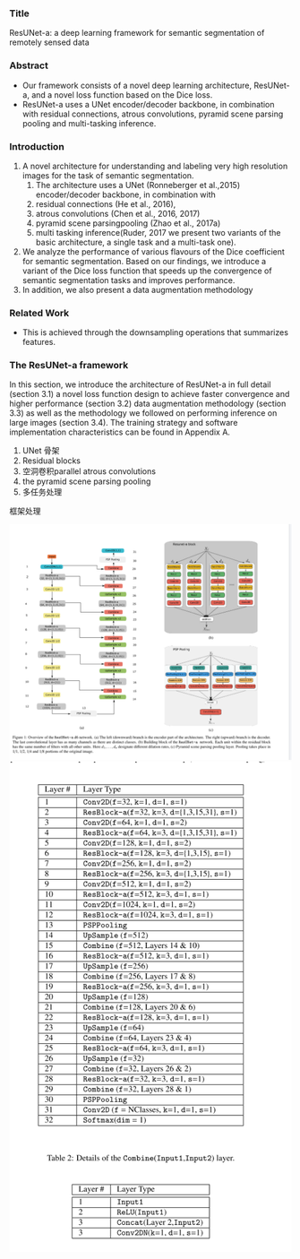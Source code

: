 ### Title
ResUNet-a: a deep learning framework for semantic segmentation of remotely sensed data

### Abstract
- Our framework consists of a novel deep learning architecture, ResUNet-a, and a novel loss function based on the Dice loss.
- ResUNet-a uses a UNet encoder/decoder backbone, in combination with residual connections, atrous convolutions, pyramid scene parsing pooling and multi-tasking inference.

### Introduction
1. A novel architecture for understanding and labeling very high resolution images for the task of semantic segmentation. 
	1. The architecture uses a UNet (Ronneberger et al.,2015) encoder/decoder backbone, in combination with
	2. residual connections (He et al., 2016), 
	3. atrous convolutions (Chen et al., 2016, 2017)
	4. pyramid scene parsingpooling (Zhao et al., 2017a) 
	5. multi tasking inference(Ruder, 2017
		we present two variants of the basic architecture, a single task and a multi-task one).
2. We analyze the performance of various flavours of the Dice coefficient for semantic segmentation. Based on our findings, we introduce a variant of the Dice loss function that speeds up the convergence of semantic segmentation tasks and improves performance. 
3. In addition, we also present a data augmentation methodology

### Related Work
- This is achieved through the downsampling operations that summarizes features.


### The ResUNet-a framework
In this section, we introduce the architecture of ResUNet-a in full detail (section 3.1)
a novel loss function design to achieve faster convergence and higher performance (section 3.2)
data augmentation methodology (section 3.3) as well as the methodology we followed on performing inference on large images
(section 3.4). The training strategy and software implementation characteristics can be found in Appendix A.

1. UNet 骨架
2. Residual blocks
3. 空洞卷积parallel atrous convolutions
4. the pyramid scene parsing pooling
5. 多任务处理

框架处理

![](images/Pasted%20image%2020230705212715.png)
![](images/Pasted%20image%2020230705212725.png)

